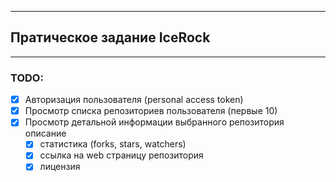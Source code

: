 
-------------------------
## **Пратическое задание IceRock** ##
-------------------------

### TODO:
- [x] Авторизация пользователя (personal access token)
- [x] Просмотр списка репозиториев пользователя (первые 10)
- [x] Просмотр детальной информации выбранного репозитория описание
    - [x] статистика (forks, stars, watchers)
    - [x] ссылка на web страницу репозитория
    - [x] лицензия